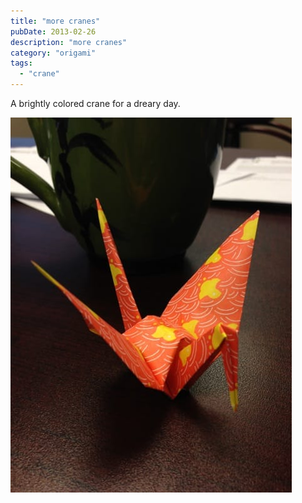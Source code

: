 ```yaml
---
title: "more cranes"
pubDate: 2013-02-26
description: "more cranes"
category: "origami"
tags:
  - "crane"
---
```


A brightly colored crane for a dreary day.

![origami paper crane](crane.jpg)
